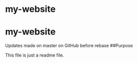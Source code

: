 # my-website

# my-website
Updates made on master on GitHub before rebase
##Purpose

This file is just a readme file.

